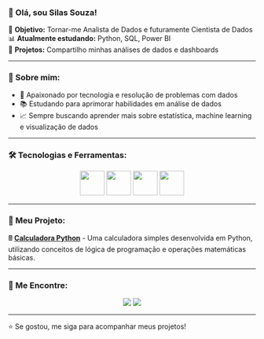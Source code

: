 ### 👋 Olá, sou Silas Souza!

🎯 **Objetivo:** Tornar-me Analista de Dados e futuramente Cientista de Dados  
📊 **Atualmente estudando:** Python, SQL, Power BI  
🚀 **Projetos:** Compartilho minhas análises de dados e dashboards  

---

### 🚀 Sobre mim:
- 📍 Apaixonado por tecnologia e resolução de problemas com dados
- 📚 Estudando para aprimorar habilidades em análise de dados
- 📈 Sempre buscando aprender mais sobre estatística, machine learning e visualização de dados

---

### 🛠 Tecnologias e Ferramentas:
<p align="center">
  <img src="https://cdn.jsdelivr.net/gh/devicons/devicon/icons/python/python-original.svg" width="50" height="50"/>
  <img src="https://cdn.jsdelivr.net/gh/devicons/devicon/icons/postgresql/postgresql-original.svg" width="50" height="50"/>
  <img src="https://www.vectorlogo.zone/logos/microsoft_powerbi/microsoft_powerbi-icon.svg" width="50" height="50"/>
  <img src="https://cdn.jsdelivr.net/gh/devicons/devicon/icons/github/github-original.svg" width="50" height="50"/>
</p>

---

### 📌 Meu Projeto:
🖩 **[Calculadora Python](#)** - Uma calculadora simples desenvolvida em Python, utilizando conceitos de lógica de programação e operações matemáticas básicas.

---

### 🔗 Me Encontre:
<p align="center">
  <a href="seu-linkedin"><img src="https://img.shields.io/badge/LinkedIn-000?style=for-the-badge&logo=linkedin&logoColor=0A66C2"></a>
  <a href="mailto:silastrabalho07@gmail.com"><img src="https://img.shields.io/badge/E--mail-000?style=for-the-badge&logo=gmail&logoColor=EA4335"></a>
</p>

---

⭐ Se gostou, me siga para acompanhar meus projetos!
